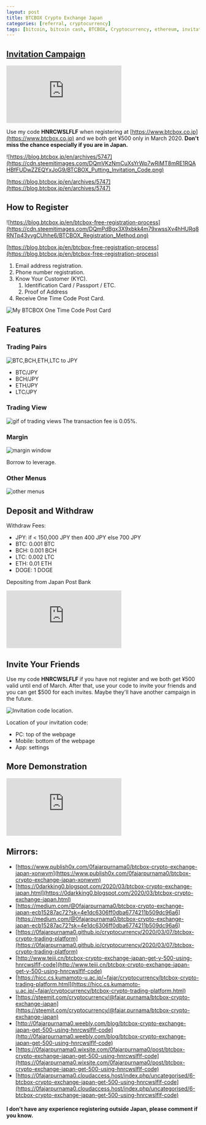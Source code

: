 ```yaml
---
layout: post
title: BTCBOX Crypto Exchange Japan
categories: [referral, cryptocurrency]
tags: [bitcoin, bitcoin cash, BTCBOX, Cryptocurrency, ethereum, invitation campaign, Japan, litecoin, referral, trading platform, yen]
---
```

## [Invitation Campaign](https://blog.btcbox.jp/en/archives/5747)

<iframe src="https://www.youtube.com/embed/h4Sa7d8ku6I" frameborder="0" allowfullscreen=""></iframe>

Use my code **HNRCWSLFLF** when registering at [https://www.btcbox.co.jp](https://www.btcbox.co.jp) and we both get ¥500 only in March 2020\. **Don't miss the chance especially if you are in Japan.**


![https://blog.btcbox.jp/en/archives/5747](https://cdn.steemitimages.com/DQmVKzNmCuXsYrWp7wRiMT8mRE1RQAHBfFUDwZZEQYxJoG9/BTCBOX_Putting_Invitation_Code.png)

[https://blog.btcbox.jp/en/archives/5747](https://blog.btcbox.jp/en/archives/5747)

## How to Register


![https://blog.btcbox.jp/en/btcbox-free-registration-process](https://cdn.steemitimages.com/DQmPdBgx3X9xbkk4m79xwssXv4hHURq8RNTp43vvgCUhhe6/BTCBOX_Registration_Method.png)

[https://blog.btcbox.jp/en/btcbox-free-registration-process](https://blog.btcbox.jp/en/btcbox-free-registration-process)

1.  Email address registration.
2.  Phone number registration.
3.  Know Your Customer (KYC).
    1.  Identification Card / Passport / ETC.
    2.  Proof of Address
4.  Receive One Time Code Post Card.


![My BTCBOX One Time Code Post Card](https://cdn.steemitimages.com/DQmP8XRQL4t2wCD3q78WWvkRaHhFFgfUj5C33Ntxi2q7QrP/BTCBOX-Postcard-min.jpg)

## Features

### Trading Pairs

![BTC,BCH,ETH,LTC to JPY](https://cdn.steemitimages.com/DQmR4kzdSf6FfDYqE2gW7j1ncU5iY2ZSV2HjJrPqLyajwVy/BTCBOX_Trading_Pairs.PNG)

*   BTC/JPY
*   BCH/JPY
*   ETH/JPY
*   LTC/JPY

### Trading View

![gif of trading views](https://cdn.steemitimages.com/DQmcW1skN8uCwSmbueG3Bv8Md7hQz6Pw4napcp6BJrzDvjp/BTCBOX_Trading_View.gif)
The transaction fee is 0.05%.

### Margin

![margin window](https://cdn.steemitimages.com/DQmPKLjbi5THgqW1umuC2ceFwWVgF2oMBesa7Jh92pgG1tN/BTCBOX_Margin.PNG)

Borrow to leverage.

### Other Menus

![other menus](https://cdn.steemitimages.com/DQmQt3DsH9vpcWz4ABwWvBKR1v1cEkxndAjMVXk2XwaqYAa/BTCBOX-Other-Menus.gif)

## Deposit and Withdraw

Withdraw Fees:

*   JPY: if < 150,000 JPY then 400 JPY else 700 JPY
*   BTC: 0.001 BTC
*   BCH: 0.001 BCH
*   LTC: 0.002 LTC
*   ETH: 0.01 ETH
*   DOGE: 1 DOGE

Depositing from Japan Post Bank

<iframe src="https://www.youtube.com/embed/LvobTuScQpo" frameborder="0" allowfullscreen=""></iframe>

## Invite Your Friends

Use my code **HNRCWSLFLF** if you have not register and we both get ¥500 valid until end of March. After that, use your code to invite your friends and you can get $500 for each invites. Maybe they'll have another campaign in the future.

![Invitation code location.](https://cdn.steemitimages.com/DQmXU2Mgd9AVxmTXwFVu7YDjMFYbxENqLnsfozhJiGHzuJ5/HNRCWSLFLF_BTCBOX_Invitation_Code.gif)

Location of your invitation code:

*   PC: top of the webpage
*   Mobile: bottom of the webpage
*   App: settings

## More Demonstration

<iframe src="https://www.youtube.com/embed/Rdsss0ZzPQA" frameborder="0" allowfullscreen=""></iframe>

## Mirrors:

*   [https://www.publish0x.com/0fajarpurnama0/btcbox-crypto-exchange-japan-xonwvm](https://www.publish0x.com/0fajarpurnama0/btcbox-crypto-exchange-japan-xonwvm)
*   [https://0darkking0.blogspot.com/2020/03/btcbox-crypto-exchange-japan.html](https://0darkking0.blogspot.com/2020/03/btcbox-crypto-exchange-japan.html)
*   [https://medium.com/@0fajarpurnama0/btcbox-crypto-exchange-japan-ecb15287ac72?sk=4e1dc6306ff0dba6774211b509dc96a6](https://medium.com/@0fajarpurnama0/btcbox-crypto-exchange-japan-ecb15287ac72?sk=4e1dc6306ff0dba6774211b509dc96a6)
*   [https://0fajarpurnama0.github.io/cryptocurrency/2020/03/07/btcbox-crypto-trading-platform](https://0fajarpurnama0.github.io/cryptocurrency/2020/03/07/btcbox-crypto-trading-platform)
*   [http://www.teiii.cn/btcbox-crypto-exchange-japan-get-y-500-using-hnrcwslflf-code](http://www.teiii.cn/btcbox-crypto-exchange-japan-get-y-500-using-hnrcwslflf-code)
*   [https://hicc.cs.kumamoto-u.ac.jp/~fajar/cryptocurrency/btcbox-crypto-trading-platform.html](https://hicc.cs.kumamoto-u.ac.jp/~fajar/cryptocurrency/btcbox-crypto-trading-platform.html)
*	[https://steemit.com/cryptocurrency/@fajar.purnama/btcbox-crypto-exchange-japan](https://steemit.com/cryptocurrency/@fajar.purnama/btcbox-crypto-exchange-japan)
*   [http://0fajarpurnama0.weebly.com/blog/btcbox-crypto-exchange-japan-get-500-using-hnrcwslflf-code](http://0fajarpurnama0.weebly.com/blog/btcbox-crypto-exchange-japan-get-500-using-hnrcwslflf-code)
*   [https://0fajarpurnama0.wixsite.com/0fajarpurnama0/post/btcbox-crypto-exchange-japan-get-500-using-hnrcwslflf-code](https://0fajarpurnama0.wixsite.com/0fajarpurnama0/post/btcbox-crypto-exchange-japan-get-500-using-hnrcwslflf-code)
*   [https://0fajarpurnama0.cloudaccess.host/index.php/uncategorised/6-btcbox-crypto-exchange-japan-get-500-using-hnrcwslflf-code](https://0fajarpurnama0.cloudaccess.host/index.php/uncategorised/6-btcbox-crypto-exchange-japan-get-500-using-hnrcwslflf-code)

#### I don't have any experience registering outside Japan, please comment if you know.
